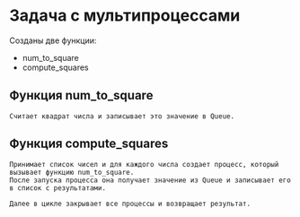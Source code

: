 # Задача с мультипроцессами

Созданы две функции: 
* num_to_square
* compute_squares

## Функция num_to_square

    Считает квадрат числа и записывает это значение в Queue.

## Функция compute_squares

    Принимает список чисел и для каждого числа создает процесс, который вызывает функцию num_to_square.
    После запуска процесса она получает значение из Queue и записывает его в список с результатами.

    Далее в цикле закрывает все процессы и возвращает результат.